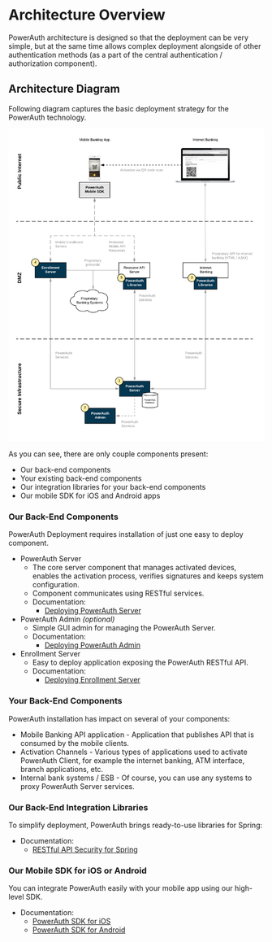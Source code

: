 # Architecture Overview

PowerAuth architecture is designed so that the deployment can be very simple, but at the same time allows complex deployment alongside of other authentication methods (as a part of the central authentication / authorization component).

## Architecture Diagram

Following diagram captures the basic deployment strategy for the PowerAuth technology.

![Architecture Overview](./resources/images/arch_overview.png)

As you can see, there are only couple components present:

- Our back-end components
- Your existing back-end components
- Our integration libraries for your back-end components
- Our mobile SDK for iOS and Android apps

### Our Back-End Components

PowerAuth Deployment requires installation of just one easy to deploy component.

- PowerAuth Server
    - The core server component that manages activated devices, enables the activation process, verifies signatures and keeps system configuration.
    - Component communicates using RESTful services.
    - Documentation:
        - [Deploying PowerAuth Server](https://github.com/wultra/powerauth-server/blob/develop/docs/Deploying-PowerAuth-Server.md)
- PowerAuth Admin _(optional)_
    - Simple GUI admin for managing the PowerAuth Server.
    - Documentation:
        - [Deploying PowerAuth Admin](https://github.com/wultra/powerauth-admin/blob/develop/docs/Deploying-PowerAuth-Admin.md)
- Enrollment Server
    - Easy to deploy application exposing the PowerAuth RESTful API.
  - Documentation:
       - [Deploying Enrollment Server](https://github.com/wultra/enrollment-server/blob/develop/docs/Deploying-Enrollment-Server.md)


### Your Back-End Components

PowerAuth installation has impact on several of your components:

- Mobile Banking API application - Application that publishes API that is consumed by the mobile clients.
- Activation Channels - Various types of applications used to activate PowerAuth Client, for example the internet banking, ATM interface, branch applications, etc.
- Internal bank systems / ESB - Of course, you can use any systems to proxy PowerAuth Server services.

### Our Back-End Integration Libraries

To simplify deployment, PowerAuth brings ready-to-use libraries for Spring:
 - Documentation:
    - [RESTful API Security for Spring](https://github.com/wultra/powerauth-restful-integration/blob/develop/docs/RESTful-API-for-Spring.md)

### Our Mobile SDK for iOS or Android

You can integrate PowerAuth easily with your mobile app using our high-level SDK.

- Documentation:
    - [PowerAuth SDK for iOS](https://github.com/wultra/powerauth-mobile-sdk/blob/develop/docs/PowerAuth-SDK-for-iOS.md)
    - [PowerAuth SDK for Android](https://github.com/wultra/powerauth-mobile-sdk/blob/develop/docs/PowerAuth-SDK-for-Android.md)
